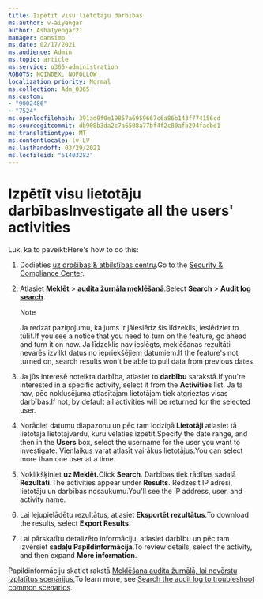 ```yaml
---
title: Izpētīt visu lietotāju darbības
ms.author: v-aiyengar
author: AshaIyengar21
manager: dansimp
ms.date: 02/17/2021
ms.audience: Admin
ms.topic: article
ms.service: o365-administration
ROBOTS: NOINDEX, NOFOLLOW
localization_priority: Normal
ms.collection: Adm_O365
ms.custom:
- "9002486"
- "7524"
ms.openlocfilehash: 391ad9f0e19857a6959667c6a86b143f774156cd
ms.sourcegitcommit: db908b3da2c7a6508a77bf4f2c80afb294fadbd1
ms.translationtype: MT
ms.contentlocale: lv-LV
ms.lasthandoff: 03/29/2021
ms.locfileid: "51403282"
---
```

# <a name="investigate-all-the-users-activities"></a><span data-ttu-id="a1c6c-102">Izpētīt visu lietotāju darbības</span><span class="sxs-lookup"><span data-stu-id="a1c6c-102">Investigate all the users' activities</span></span>

<span data-ttu-id="a1c6c-103">Lūk, kā to paveikt:</span><span class="sxs-lookup"><span data-stu-id="a1c6c-103">Here's how to do this:</span></span>

1. <span data-ttu-id="a1c6c-104">Dodieties [uz drošības & atbilstības centru](https://go.microsoft.com/fwlink/p/?linkid=2077143).</span><span class="sxs-lookup"><span data-stu-id="a1c6c-104">Go to the [Security & Compliance Center](https://go.microsoft.com/fwlink/p/?linkid=2077143).</span></span>
1. <span data-ttu-id="a1c6c-105">Atlasiet **Meklēt**  >  **[audita žurnāla meklēšanā](https://go.microsoft.com/fwlink/?linkid=2103759)**.</span><span class="sxs-lookup"><span data-stu-id="a1c6c-105">Select **Search** > **[Audit log search](https://go.microsoft.com/fwlink/?linkid=2103759)**.</span></span>
    > [!NOTE]
    > <span data-ttu-id="a1c6c-106">Ja redzat paziņojumu, ka jums ir jāieslēdz šis līdzeklis, ieslēdziet to tūlīt.</span><span class="sxs-lookup"><span data-stu-id="a1c6c-106">If you see a notice that you need to turn on the feature, go ahead and turn it on now.</span></span> <span data-ttu-id="a1c6c-107">Ja līdzeklis nav ieslēgts, meklēšanas rezultāti nevarēs izvilkt datus no iepriekšējiem datumiem.</span><span class="sxs-lookup"><span data-stu-id="a1c6c-107">If the feature's not turned on, search results won't be able to pull data from previous dates.</span></span>

1. <span data-ttu-id="a1c6c-108">Ja jūs interesē noteikta darbība, atlasiet to **darbību** sarakstā.</span><span class="sxs-lookup"><span data-stu-id="a1c6c-108">If you're interested in a specific activity, select it from the **Activities** list.</span></span> <span data-ttu-id="a1c6c-109">Ja tā nav, pēc noklusējuma atlasītajam lietotājam tiek atgrieztas visas darbības.</span><span class="sxs-lookup"><span data-stu-id="a1c6c-109">If not, by default all activities will be returned for the selected user.</span></span>
1. <span data-ttu-id="a1c6c-110">Norādiet datumu diapazonu un pēc tam lodziņā **Lietotāji** atlasiet tā lietotāja lietotājvārdu, kuru vēlaties izpētīt.</span><span class="sxs-lookup"><span data-stu-id="a1c6c-110">Specify the date range, and then in the **Users** box, select the username for the user you want to investigate.</span></span> <span data-ttu-id="a1c6c-111">Vienlaikus varat atlasīt vairākus lietotājus.</span><span class="sxs-lookup"><span data-stu-id="a1c6c-111">You can select more than one user at a time.</span></span>
1. <span data-ttu-id="a1c6c-112">Noklikšķiniet **uz Meklēt.**</span><span class="sxs-lookup"><span data-stu-id="a1c6c-112">Click **Search**.</span></span> <span data-ttu-id="a1c6c-113">Darbības tiek rādītas sadaļā **Rezultāti.**</span><span class="sxs-lookup"><span data-stu-id="a1c6c-113">The activities appear under **Results**.</span></span> <span data-ttu-id="a1c6c-114">Redzēsit IP adresi, lietotāju un darbības nosaukumu.</span><span class="sxs-lookup"><span data-stu-id="a1c6c-114">You'll see the IP address, user, and activity name.</span></span>
1. <span data-ttu-id="a1c6c-115">Lai lejupielādētu rezultātus, atlasiet **Eksportēt rezultātus**.</span><span class="sxs-lookup"><span data-stu-id="a1c6c-115">To download the results, select **Export Results**.</span></span>
1. <span data-ttu-id="a1c6c-116">Lai pārskatītu detalizēto informāciju, atlasiet darbību un pēc tam izvērsiet **sadaļu Papildinformācija**.</span><span class="sxs-lookup"><span data-stu-id="a1c6c-116">To review details, select the activity, and then expand **More information**.</span></span>

<span data-ttu-id="a1c6c-117">Papildinformāciju skatiet rakstā [Meklēšana audita žurnālā, lai novērstu izplatītus scenārijus.](https://go.microsoft.com/fwlink/?linkid=2103944)</span><span class="sxs-lookup"><span data-stu-id="a1c6c-117">To learn more, see [Search the audit log to troubleshoot common scenarios](https://go.microsoft.com/fwlink/?linkid=2103944).</span></span>